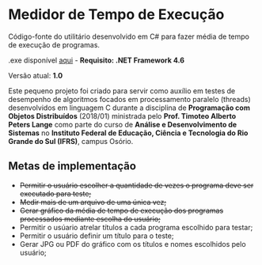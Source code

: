 # Medidor de Tempo de Execução

Código-fonte do utilitário desenvolvido em C# para fazer média de tempo de execução de programas. 

.exe disponível [aqui](https://github.com/agharium/MedidorDeTempoDeExecucao/releases) - **Requisito: .NET Framework 4.6**

Versão atual: **1.0**

Este pequeno projeto foi criado para servir como auxílio em testes de desempenho de algoritmos focados em processamento paralelo (threads) desenvolvidos em linguagem C durante a disciplina de **Programação com Objetos Distribuídos** (2018/01) ministrada pelo **Prof. Timoteo Alberto Peters Lange** como parte do curso de **Análise e Desenvolvimento de Sistemas** no **Instituto Federal de Educação, Ciência e Tecnologia do Rio Grande do Sul (IFRS)**, campus Osório.

## Metas de implementação

- ~~Permitir o usuário escolher a quantidade de vezes o programa deve ser executado para teste;~~
- ~~Medir mais de um arquivo de uma única vez;~~
- ~~Gerar gráfico da média de tempo de execução dos programas processados mediante escolha do usuário;~~
- Permitir o usúario atrelar títulos a cada programa escolhido para testar;
- Permitir o usuário definir um título para o teste;
- Gerar JPG ou PDF do gráfico com os títulos e nomes escolhidos pelo usuário; 
